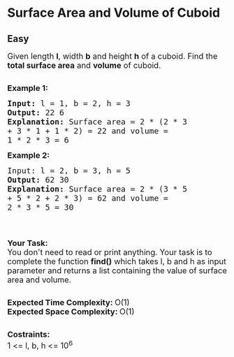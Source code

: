 # Surface Area and Volume of Cuboid
## Easy
<div class="problems_problem_content__Xm_eO"><p><span style="font-size:18px">Given length <strong>l</strong>, width <strong>b</strong> and height <strong>h</strong> of a cuboid. Find the <strong>total surface area</strong> and <strong>volume</strong> of cuboid.</span><br>
&nbsp;</p>

<p><span style="font-size:18px"><strong>Example 1:</strong></span></p>

<pre><span style="font-size:18px"><strong>Input: </strong>l = 1, b = 2, h = 3
<strong>Output: </strong>22 6
<strong>Explanation: </strong>Surface area = 2 * (2 * 3
+ 3 * 1 + 1 * 2) = 22 and volume = 
1 * 2 * 3 = 6</span>
</pre>

<p><span style="font-size:18px"><strong>Example 2:</strong></span></p>

<pre><span style="font-size:18px">Input: l = 2, b = 3, h = 5
<strong>Output: </strong>62 30
<strong>Explanation: </strong>Surface area = 2 * (3 * 5
+ 5 * 2 + 2 * 3) = 62 and volume = 
2 * 3 * 5 = 30
</span>
</pre>

<p>&nbsp;</p>

<p><span style="font-size:18px"><strong>Your Task:</strong><br>
You don't need to read or print anything. Your task is to complete the function&nbsp;<strong>find()</strong>&nbsp;which takes l, b and h as input parameter and returns a list containing the value of surface area and volume.</span><br>
&nbsp;</p>

<p><span style="font-size:18px"><strong>Expected Time Complexity:&nbsp;</strong>O(1)<br>
<strong>Expected Space Complexity:&nbsp;</strong>O(1)</span><br>
&nbsp;</p>

<p><span style="font-size:18px"><strong>Costraints:</strong><br>
1 &lt;= l, b, h &lt;= 10<sup>6</sup></span></p>
</div>